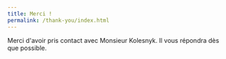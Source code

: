 ```yaml
---
title: Merci !
permalink: /thank-you/index.html
---
```

Merci d'avoir pris contact avec Monsieur Kolesnyk. Il vous répondra dès que possible.